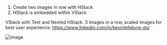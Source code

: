 1. Create two images in row  with HStack
2. HStack is embedded within VStack

VStack with Text and Nexted HStack. 3 Images in a row, scaled images for best user experience.
https://www.linkedin.com/in/kevinlefebvre-dv/

![image](https://github.com/user-attachments/assets/43e80f43-77e9-49cc-9fbe-b17bf2b78d0c)
